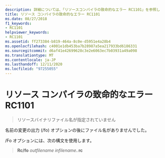 ```yaml
---
description: 詳細については、「リソースコンパイラの致命的なエラー RC1101」を参照してください。
title: リソース コンパイラの致命的なエラー RC1101
ms.date: 08/27/2018
f1_keywords:
- RC1101
helpviewer_keywords:
- RC1101
ms.assetid: ff273384-b819-464a-8c0e-d5951e4a28b4
ms.openlocfilehash: c4001e1db453ba7b28987a5ea217933bd6186331
ms.sourcegitcommit: d6af41e42699628c3e2e6063ec7b03931a49a098
ms.translationtype: MT
ms.contentlocale: ja-JP
ms.lasthandoff: 12/11/2020
ms.locfileid: "97255055"
---
```

# <a name="resource-compiler-fatal-error-rc1101"></a>リソース コンパイラの致命的なエラー RC1101

> リソースバイナリファイル名が指定されていません

名前の変更の出力 (/fo) オプションの後にファイル名がありませんでした。

/Fo オプションには、次の構文を使用します。

> **Rc/fo** *outfilename* <em>infilename</em>**. rc**
